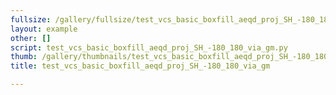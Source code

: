 ```yaml
---
fullsize: /gallery/fullsize/test_vcs_basic_boxfill_aeqd_proj_SH_-180_180_via_gm.png
layout: example
other: []
script: test_vcs_basic_boxfill_aeqd_proj_SH_-180_180_via_gm.py
thumb: /gallery/thumbnails/test_vcs_basic_boxfill_aeqd_proj_SH_-180_180_via_gm.png
title: test_vcs_basic_boxfill_aeqd_proj_SH_-180_180_via_gm

---
```

